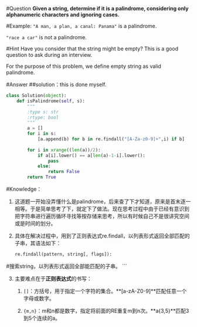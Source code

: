 #Question
**Given a string, determine if it is a palindrome, considering only alphanumeric characters and ignoring cases.** 

#Example:
`"A man, a plan, a canal: Panama"` is a palindrome.


`"race a car"` is not a palindrome.

#Hint
Have you consider that the string might be empty? This is a good question to ask during an interview.

For the purpose of this problem, we define empty string as valid palindrome.

#Answer
##solution：this is done myself.
```python
class Solution(object):
    def isPalindrome(self, s):
        """
        :type s: str
        :rtype: bool
        """
        a = []
        for i in s:
            [a.append(b) for b in re.findall("[A-Za-z0-9]+",i) if b]
            
        for i in xrange((len(a))/2):
            if a[i].lower() == a[len(a)-1-i].lower():
                pass
            else:
                return False
        return True
```

#Knowledge：
1. 这道题一开始没弄懂什么是palindrome，后来查了下才知道，原来是首末逐一相等。于是简单思考了下，就定下了做法。现在思考过程中由于已经有意识到把字符串进行遍历循环寻找等按存储来思考，所以有时候自己不是很讲究空间或是时间的划分。

2. 具体在解决过程中，用到了正则表达式re.findall，以列表形式返回全部匹配的子串，其语法如下：

    ```python
    re.findall(pattern, string[, flags]):#搜索string，以列表形式返回全部能匹配的子串。
    ```

3. 主要难点在于**正则表达式**的书写：
    
    1. `[]`：方括号，用于指定一个字符的集合。**[a-zA-Z0-9]**匹配任意一个字母或数字。

    2. `{m,n}`：m和n都是数字，指定将前面的RE重复m到n次。**a{3,5}**匹配3到5个连续的a。